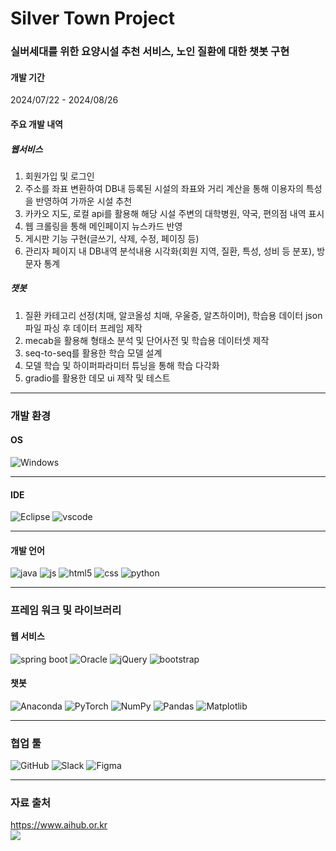 # Silver Town Project

### 실버세대를 위한 요양시설 추천 서비스, 노인 질환에 대한 챗봇 구현

#### 개발 기간
2024/07/22 - 2024/08/26

#### 주요 개발 내역
##### 웹서비스
1. 회원가입 및 로그인
2. 주소를 좌표 변환하여 DB내 등록된 시설의 좌표와 거리 계산을 통해 이용자의 특성을 반영하여 가까운 시설 추천
3. 카카오 지도, 로컬 api를 활용해 해당 시설 주변의 대학병원, 약국, 편의점 내역 표시
4. 웹 크롤링을 통해 메인페이지 뉴스카드 반영
5. 게시판 기능 구현(글쓰기, 삭제, 수정, 페이징 등)
6. 관리자 페이지 내 DB내역 분석내용 시각화(회원 지역, 질환, 특성, 성비 등 분포), 방문자 통계
##### 챗봇
1. 질환 카테고리 선정(치매, 알코올성 치매, 우울증, 알츠하이머), 학습용 데이터 json파일 파싱 후 데이터 프레임 제작
2. mecab을 활용해 형태소 분석 및 단어사전 및 학습용 데이터셋 제작
3. seq-to-seq를 활용한 학습 모델 설계
4. 모델 학습 및 하이퍼파라미터 튜닝을 통해 학습 다각화
5. gradio를 활용한 데모 ui 제작 및 테스트
<hr>

### 개발 환경
#### OS
![Windows](https://img.shields.io/badge/Windows-0078D6?style=for-the-badge&logo=windows&logoColor=white)
<hr>

#### IDE
![Eclipse](https://img.shields.io/badge/Eclipse-2C2255?style=for-the-badge&logo=eclipse&logoColor=white)
![vscode](https://img.shields.io/badge/Made%20for-VSCode-1f425f.svg)
<hr>

#### 개발 언어
![java](https://img.shields.io/badge/Java-ED8B00?style=for-the-badge&logo=openjdk&logoColor=white)
![js](https://img.shields.io/badge/JavaScript-F7DF1E?style=for-the-badge&logo=JavaScript&logoColor=white)
![html5](https://img.shields.io/badge/HTML5-E34F26?style=for-the-badge&logo=html5&logoColor=white)
![css](https://img.shields.io/badge/CSS3-1572B6?style=for-the-badge&logo=css3&logoColor=white)
![python](https://img.shields.io/badge/Python-3776AB?style=for-the-badge&logo=python&logoColor=white)
<hr>

### 프레임 워크 및 라이브러리
#### 웹 서비스
![spring boot](https://img.shields.io/badge/springboot-6DB33F?style=for-the-badge&logo=springboot&logoColor=white)
![Oracle](https://img.shields.io/badge/Oracle-F80000?style=for-the-badge&logo=oracle&logoColor=white)
![jQuery](https://img.shields.io/badge/jquery-%230769AD.svg?style=for-the-badge&logo=jquery&logoColor=white)
![bootstrap](https://img.shields.io/badge/Bootstrap-563D7C?style=for-the-badge&logo=bootstrap&logoColor=white)
#### 챗봇
![Anaconda](https://img.shields.io/badge/Anaconda-%2344A833.svg?style=for-the-badge&logo=anaconda&logoColor=white)
![PyTorch](https://img.shields.io/badge/PyTorch-%23EE4C2C.svg?style=for-the-badge&logo=PyTorch&logoColor=white)
![NumPy](https://img.shields.io/badge/numpy-%23013243.svg?style=for-the-badge&logo=numpy&logoColor=white)
![Pandas](https://img.shields.io/badge/pandas-%23150458.svg?style=for-the-badge&logo=pandas&logoColor=white)
![Matplotlib](https://img.shields.io/badge/Matplotlib-%23ffffff.svg?style=for-the-badge&logo=Matplotlib&logoColor=black)
<hr>

### 협업 툴
![GitHub](https://img.shields.io/badge/github-%23121011.svg?style=for-the-badge&logo=github&logoColor=white)
![Slack](https://img.shields.io/badge/Slack-4A154B?style=for-the-badge&logo=slack&logoColor=white)
![Figma](https://img.shields.io/badge/figma-%23F24E1E.svg?style=for-the-badge&logo=figma&logoColor=white)
<hr>

### 자료 출처
https://www.aihub.or.kr
<br>
<img src="https://www.data.go.kr/images/biz/use-info/img_opencode1_m.jpeg">
